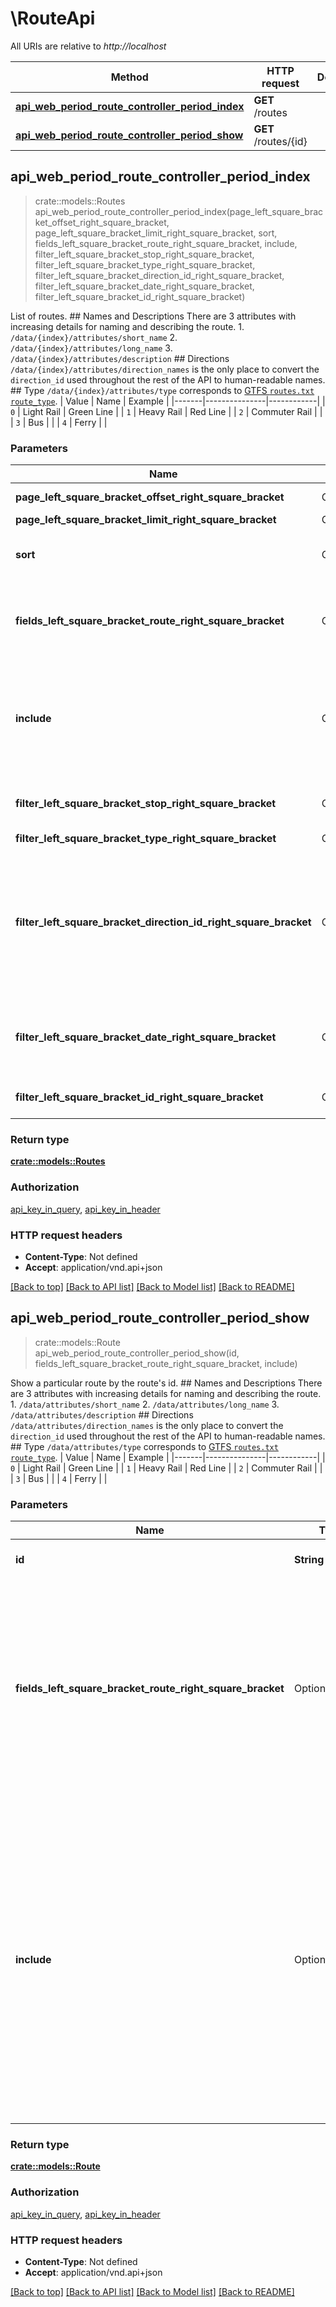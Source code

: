# \RouteApi

All URIs are relative to *http://localhost*

Method | HTTP request | Description
------------- | ------------- | -------------
[**api_web_period_route_controller_period_index**](RouteApi.md#api_web_period_route_controller_period_index) | **GET** /routes | 
[**api_web_period_route_controller_period_show**](RouteApi.md#api_web_period_route_controller_period_show) | **GET** /routes/{id} | 



## api_web_period_route_controller_period_index

> crate::models::Routes api_web_period_route_controller_period_index(page_left_square_bracket_offset_right_square_bracket, page_left_square_bracket_limit_right_square_bracket, sort, fields_left_square_bracket_route_right_square_bracket, include, filter_left_square_bracket_stop_right_square_bracket, filter_left_square_bracket_type_right_square_bracket, filter_left_square_bracket_direction_id_right_square_bracket, filter_left_square_bracket_date_right_square_bracket, filter_left_square_bracket_id_right_square_bracket)


List of routes.  ## Names and Descriptions  There are 3 attributes with increasing details for naming and describing the route.  1. `/data/{index}/attributes/short_name` 2. `/data/{index}/attributes/long_name` 3. `/data/{index}/attributes/description`  ## Directions  `/data/{index}/attributes/direction_names` is the only place to convert the `direction_id` used throughout the rest of the API to human-readable names.  ## Type  `/data/{index}/attributes/type` corresponds to [GTFS `routes.txt` `route_type`](https://github.com/google/transit/blob/master/gtfs/spec/en/reference.md#routestxt).  | Value | Name          | Example    | |-------|---------------|------------| | `0`   | Light Rail    | Green Line | | `1`   | Heavy Rail    | Red Line   | | `2`   | Commuter Rail |            | | `3`   | Bus           |            | | `4`   | Ferry         |            |   

### Parameters


Name | Type | Description  | Required | Notes
------------- | ------------- | ------------- | ------------- | -------------
**page_left_square_bracket_offset_right_square_bracket** | Option<**i32**> | Offset (0-based) of first element in the page |  |
**page_left_square_bracket_limit_right_square_bracket** | Option<**i32**> | Max number of elements to return |  |
**sort** | Option<**String**> | Results can be [sorted](http://jsonapi.org/format/#fetching-sorting) by the id or any `/data/{index}/attributes` key. Assumes ascending; may be prefixed with '-' for descending  | JSON pointer | Direction | `sort`     | |--------------|-----------|------------| | `/data/{index}/attributes/color` | ascending | `color` | | `/data/{index}/attributes/color` | descending | `-color` | | `/data/{index}/attributes/description` | ascending | `description` | | `/data/{index}/attributes/description` | descending | `-description` | | `/data/{index}/attributes/direction_destinations` | ascending | `direction_destinations` | | `/data/{index}/attributes/direction_destinations` | descending | `-direction_destinations` | | `/data/{index}/attributes/direction_names` | ascending | `direction_names` | | `/data/{index}/attributes/direction_names` | descending | `-direction_names` | | `/data/{index}/attributes/fare_class` | ascending | `fare_class` | | `/data/{index}/attributes/fare_class` | descending | `-fare_class` | | `/data/{index}/attributes/long_name` | ascending | `long_name` | | `/data/{index}/attributes/long_name` | descending | `-long_name` | | `/data/{index}/attributes/short_name` | ascending | `short_name` | | `/data/{index}/attributes/short_name` | descending | `-short_name` | | `/data/{index}/attributes/sort_order` | ascending | `sort_order` | | `/data/{index}/attributes/sort_order` | descending | `-sort_order` | | `/data/{index}/attributes/text_color` | ascending | `text_color` | | `/data/{index}/attributes/text_color` | descending | `-text_color` | | `/data/{index}/attributes/type` | ascending | `type` | | `/data/{index}/attributes/type` | descending | `-type` |   |  |
**fields_left_square_bracket_route_right_square_bracket** | Option<**String**> | Fields to include with the response. Multiple fields **MUST** be a comma-separated (U+002C COMMA, \",\") list.  Note that fields can also be selected for included data types: see the [V3 API Best Practices](https://www.mbta.com/developers/v3-api/best-practices) for an example.  |  |
**include** | Option<**String**> | Relationships to include.  * `stop` * `line` * `route_patterns`  The value of the include parameter **MUST** be a comma-separated (U+002C COMMA, \",\") list of relationship paths. A relationship path is a dot-separated (U+002E FULL-STOP, \".\") list of relationship names. [JSONAPI \"include\" behavior](http://jsonapi.org/format/#fetching-includes)  `stop` can only be included when `filter[stop]` is also specified.  |  |
**filter_left_square_bracket_stop_right_square_bracket** | Option<**String**> | Filter by `/data/{index}/relationships/stop/data/id`.  Multiple IDs **MUST** be a comma-separated (U+002C COMMA, \",\") list.    |  |
**filter_left_square_bracket_type_right_square_bracket** | Option<**String**> | | Value | Name          | Example    | |-------|---------------|------------| | `0`   | Light Rail    | Green Line | | `1`   | Heavy Rail    | Red Line   | | `2`   | Commuter Rail |            | | `3`   | Bus           |            | | `4`   | Ferry         |            |   Multiple `route_type` **MUST** be a comma-separated (U+002C COMMA, \",\") list.  |  |
**filter_left_square_bracket_direction_id_right_square_bracket** | Option<**String**> | Filter by direction of travel along the route. Must be used in conjuction with `filter[route]` to apply.  The meaning of `direction_id` varies based on the route. You can programmatically get the direction names from `/routes` `/data/{index}/attributes/direction_names` or `/routes/{id}` `/data/attributes/direction_names`.   When combined with stop_id, filters by routes which stop at that stop when traveling in a particular direction  |  |
**filter_left_square_bracket_date_right_square_bracket** | Option<**String**> | Filter by date that route is active The active date is the service date. Trips that begin between midnight and 3am are considered part of the previous service day. The format is ISO8601 with the template of YYYY-MM-DD. |  |
**filter_left_square_bracket_id_right_square_bracket** | Option<**String**> | Filter by multiple IDs. Multiple IDs **MUST** be a comma-separated (U+002C COMMA, \",\") list. |  |

### Return type

[**crate::models::Routes**](Routes.md)

### Authorization

[api_key_in_query](../README.md#api_key_in_query), [api_key_in_header](../README.md#api_key_in_header)

### HTTP request headers

- **Content-Type**: Not defined
- **Accept**: application/vnd.api+json

[[Back to top]](#) [[Back to API list]](../README.md#documentation-for-api-endpoints) [[Back to Model list]](../README.md#documentation-for-models) [[Back to README]](../README.md)


## api_web_period_route_controller_period_show

> crate::models::Route api_web_period_route_controller_period_show(id, fields_left_square_bracket_route_right_square_bracket, include)


Show a particular route by the route's id.  ## Names and Descriptions  There are 3 attributes with increasing details for naming and describing the route.  1. `/data/attributes/short_name` 2. `/data/attributes/long_name` 3. `/data/attributes/description`  ## Directions  `/data/attributes/direction_names` is the only place to convert the `direction_id` used throughout the rest of the API to human-readable names.  ## Type  `/data/attributes/type` corresponds to [GTFS `routes.txt` `route_type`](https://github.com/google/transit/blob/master/gtfs/spec/en/reference.md#routestxt).  | Value | Name          | Example    | |-------|---------------|------------| | `0`   | Light Rail    | Green Line | | `1`   | Heavy Rail    | Red Line   | | `2`   | Commuter Rail |            | | `3`   | Bus           |            | | `4`   | Ferry         |            |   

### Parameters


Name | Type | Description  | Required | Notes
------------- | ------------- | ------------- | ------------- | -------------
**id** | **String** | Unique identifier for route | [required] |
**fields_left_square_bracket_route_right_square_bracket** | Option<**String**> | Fields to include with the response. Multiple fields **MUST** be a comma-separated (U+002C COMMA, \",\") list.  Note that fields can also be selected for included data types: see the [V3 API Best Practices](https://www.mbta.com/developers/v3-api/best-practices) for an example.  |  |
**include** | Option<**String**> | Relationships to include.  * `line` * `route_patterns`  The value of the include parameter **MUST** be a comma-separated (U+002C COMMA, \",\") list of relationship paths. A relationship path is a dot-separated (U+002E FULL-STOP, \".\") list of relationship names. [JSONAPI \"include\" behavior](http://jsonapi.org/format/#fetching-includes)    |  |

### Return type

[**crate::models::Route**](Route.md)

### Authorization

[api_key_in_query](../README.md#api_key_in_query), [api_key_in_header](../README.md#api_key_in_header)

### HTTP request headers

- **Content-Type**: Not defined
- **Accept**: application/vnd.api+json

[[Back to top]](#) [[Back to API list]](../README.md#documentation-for-api-endpoints) [[Back to Model list]](../README.md#documentation-for-models) [[Back to README]](../README.md)

